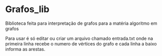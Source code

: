 # Grafos_lib
Biblioteca feita para interpretação de grafos para a matéria algoritmo em grafos

Para usar é só editar ou criar um arquivo chamado entrada.txt onde na primeira linha recebe o numero de vértices do grafo e cada linha a baixo informa as arestas.